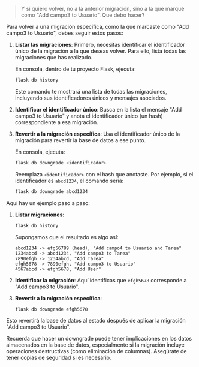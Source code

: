 > Y si quiero volver, no a la anterior migración, sino a la que marqué como "Add campo3 to Usuario". Que debo hacer?

Para volver a una migración específica, como la que marcaste como "Add campo3 to Usuario", debes seguir estos pasos:

1. **Listar las migraciones**:
   Primero, necesitas identificar el identificador único de la migración a la que deseas volver. Para ello, lista todas las migraciones que has realizado.

   En consola, dentro de tu proyecto Flask, ejecuta:

   ```bash
   flask db history
   ```

   Este comando te mostrará una lista de todas las migraciones, incluyendo sus identificadores únicos y mensajes asociados.

2. **Identificar el identificador único**:
   Busca en la lista el mensaje "Add campo3 to Usuario" y anota el identificador único (un hash) correspondiente a esa migración.

3. **Revertir a la migración específica**:
   Usa el identificador único de la migración para revertir la base de datos a ese punto.

   En consola, ejecuta:

   ```bash
   flask db downgrade <identificador>
   ```

   Reemplaza `<identificador>` con el hash que anotaste. Por ejemplo, si el identificador es `abcd1234`, el comando sería:

   ```bash
   flask db downgrade abcd1234
   ```

Aquí hay un ejemplo paso a paso:

1. **Listar migraciones**:

   ```bash
   flask db history
   ```

   Supongamos que el resultado es algo así:

   ```
   abcd1234 -> efg56789 (head), "Add campo4 to Usuario and Tarea"
   1234abcd -> abcd1234, "Add campo3 to Tarea"
   7890efgh -> 1234abcd, "Add Tarea"
   efgh5678 -> 7890efgh, "Add campo3 to Usuario"
   4567abcd -> efgh5678, "Add User"
   ```

2. **Identificar la migración**:
   Aquí identificas que `efgh5678` corresponde a "Add campo3 to Usuario".

3. **Revertir a la migración específica**:

   ```bash
   flask db downgrade efgh5678
   ```

Esto revertirá la base de datos al estado después de aplicar la migración "Add campo3 to Usuario".

Recuerda que hacer un downgrade puede tener implicaciones en los datos almacenados en la base de datos, especialmente si la migración incluye operaciones destructivas (como eliminación de columnas). Asegúrate de tener copias de seguridad si es necesario.
